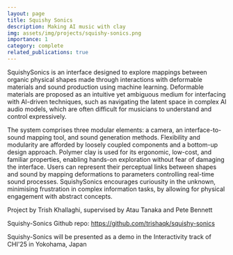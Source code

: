 ```yaml
---
layout: page
title: Squishy Sonics
description: Making AI music with clay
img: assets/img/projects/squishy-sonics.png
importance: 1
category: complete
related_publications: true
---
```


SquishySonics is an interface designed to explore mappings between organic physical shapes made through interactions with deformable materials and sound production using machine learning. Deformable materials are proposed as an intuitive yet ambiguous medium for interfacing with AI-driven techniques, such as navigating the latent space in complex AI audio models, which are often difficult for musicians to understand and control expressively.

The system comprises three modular elements: a camera, an interface-to-sound mapping tool, and sound generation methods. Flexibility and modularity are afforded by loosely coupled components and a bottom-up design approach. Polymer clay is used for its ergonomic, low-cost, and familiar properties, enabling hands-on exploration without fear of damaging the interface. Users can represent their perceptual links between shapes and sound by mapping deformations to parameters controlling real-time sound processes. SquishySonics encourages curiousity in the unknown, minimising frustration in complex information tasks, by allowing for physical engagement with abstract concepts.

Project by Trish Khallaghi, supervised by Atau Tanaka and Pete Bennett

Squishy-Sonics Github repo: https://github.com/trishaqk/squishy-sonics

Squishy-Sonics will be presented as a demo in the Interactivity track of CHI'25 in Yokohama, Japan

